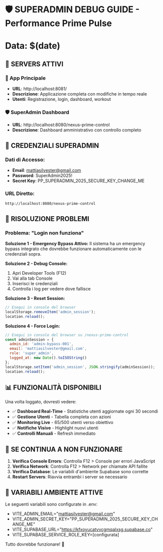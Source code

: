 # 🛡️ SUPERADMIN DEBUG GUIDE - Performance Prime Pulse
# Data: $(date)

## 🚀 SERVERS ATTIVI

### 📱 App Principale
- **URL**: http://localhost:8081/
- **Descrizione**: Applicazione completa con modifiche in tempo reale
- **Utenti**: Registrazione, login, dashboard, workout

### 🛡️ SuperAdmin Dashboard  
- **URL**: http://localhost:8080/nexus-prime-control
- **Descrizione**: Dashboard amministrativo con controllo completo

## 🔐 CREDENZIALI SUPERADMIN

### Dati di Accesso:
- **Email**: mattiasilvester@gmail.com
- **Password**: SuperAdmin2025!
- **Secret Key**: PP_SUPERADMIN_2025_SECURE_KEY_CHANGE_ME

### URL Diretto:
```
http://localhost:8080/nexus-prime-control
```

## 🔧 RISOLUZIONE PROBLEMI

### Problema: "Login non funziona"
**Soluzione 1 - Emergency Bypass Attivo:**
Il sistema ha un emergency bypass integrato che dovrebbe funzionare automaticamente con le credenziali sopra.

**Soluzione 2 - Debug Console:**
1. Apri Developer Tools (F12)
2. Vai alla tab Console
3. Inserisci le credenziali
4. Controlla i log per vedere dove fallisce

**Soluzione 3 - Reset Session:**
```javascript
// Esegui in console del browser
localStorage.removeItem('admin_session');
location.reload();
```

**Soluzione 4 - Force Login:**
```javascript
// Esegui in console del browser su /nexus-prime-control
const adminSession = {
  admin_id: 'admin-bypass-001',
  email: 'mattiasilvester@gmail.com', 
  role: 'super_admin',
  logged_at: new Date().toISOString()
};
localStorage.setItem('admin_session', JSON.stringify(adminSession));
location.reload();
```

## 📊 FUNZIONALITÀ DISPONIBILI

Una volta loggato, dovresti vedere:
- ✅ **Dashboard Real-Time** - Statistiche utenti aggiornate ogni 30 secondi
- ✅ **Gestione Utenti** - Tabella completa con azioni
- ✅ **Monitoring Live** - 65/500 utenti verso obiettivo
- ✅ **Notifiche Visive** - Highlight nuovi utenti
- ✅ **Controlli Manuali** - Refresh immediato

## 🚨 SE CONTINUA A NON FUNZIONARE

1. **Verifica Console Errors**: Controlla F12 > Console per errori JavaScript
2. **Verifica Network**: Controlla F12 > Network per chiamate API fallite  
3. **Verifica Database**: Le variabili d'ambiente Supabase sono corrette
4. **Restart Servers**: Riavvia entrambi i server se necessario

## 📝 VARIABILI AMBIENTE ATTIVE

Le seguenti variabili sono configurate in .env:
- VITE_ADMIN_EMAIL="mattiasilvester@gmail.com"
- VITE_ADMIN_SECRET_KEY="PP_SUPERADMIN_2025_SECURE_KEY_CHANGE_ME" 
- VITE_SUPABASE_URL="https://kfxoyucatvvcgmqalxsg.supabase.co"
- VITE_SUPABASE_SERVICE_ROLE_KEY=[configurata]

Tutto dovrebbe funzionare! 🚀
